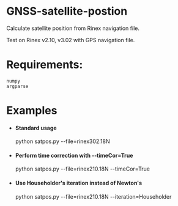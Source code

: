 # GNSS-satellite-postion

Calculate satellite position from Rinex navigation file.

Test on Rinex v2.10, v3.02 with GPS navigation file.

# Requirements:
    numpy
    argparse
    
# Examples
  
  * #### Standard usage
    python satpos.py --file=rinex302.18N
    
  * #### Perform time correction with --timeCor=True
    python satpos.py --file=rinex210.18N --timeCor=True
  
  * #### Use Householder's iteration instead of Newton's
    python satpos.py --file=rinex210.18N --iteration=Householder
